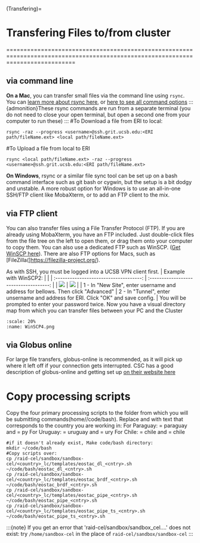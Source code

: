 (Transfering)=
# Transfering Files to/from cluster
================================================================================================================================

## via command line
**On a Mac**, you can transfer small files via the command line using `rsync`. You can [learn more about rsync here](https://www.digitalocean.com/community/tutorials/how-to-use-rsync-to-sync-local-and-remote-directories), or [here to see all command options](https://linux.die.net/man/1/rsync)
:::{admonition}These rsync commands are run from a separate terminal 
(you do not need to close your open terminal, but open a second one from your computer to run these)
:::
#To Download a file from ERI to local:
```
rsync -raz --progress <username>@ssh.grit.ucsb.edu:<ERI path/fileName.ext> <local path/fileName.ext>
```
#To Upload a file from local to ERI
```
rsync <local path/fileName.ext> -raz --progress <username>@ssh.grit.ucsb.edu:<ERI path/fileName.ext>
```
**On Windows**, rsync or a similar file sync tool can be set up on a bash command interface such as git bash or cygwin, but the setup is a bit dodgy and unstable. A more robust option for Windows is to use an all-in-one SSH/FTP client like MobaXterm, or to add an FTP client to the mix.

## via FTP client
You can also transfer files using a File Transfer Protocol (FTP). If you are already using MobaXterm, you have an FTP included. Just double-click files from the file tree on the left to open them, or drag them onto your computer to copy them. You can also use a dedicated FTP such as WinSCP. ([Get WinSCP here](https://winscp.net/eng/index.php)). There are also FTP options for Macs, such as [FileZilla(]https://filezilla-project.org/).

As with SSH, you must be logged into a UCSB VPN client first.
| Example with WinSCP2:                               |                               |
| :------------------------------------: | :------------------------------------: |
|   ![](/Images/WinSCP2.png)             |  ![](/Images/WinSCP3.png)              |
| 1 - In "New Site", enter username and address for bellows. Then click "Advanced" | 2 - In "Tunnel", enter unsername and address for ERI. Click "OK" and save config. |
You will be prompted to enter your password twice.
Now you have a visual directory map from which you can transfer files between your PC and the Cluster

```{figure} /Images/WinSCP4.png
:scale: 20%
:name: WinSCP4.png
```

## via Globus online
For large file transfers, globus-online is recommended, as it will pick up where it left off if your connection gets interrupted. CSC has a good description of globus-online and getting set up [on their website here](http://csc.cnsi.ucsb.edu/docs/globus-online)


#  Copy processing scripts
Copy the four primary processing scripts to the folder from which you will be submitting commands(home/<username>/code/bash).
    Replace <country> and <cntry> with text that corresponds to the country you are working in:
    For Paraguay: <country> = paraguay and <cntry> = py
    For Uruguay: <country> = uruguay and <cntry> = ury
    For Chile: <country> = chile and <cntry> = chile
```
#if it doesn't already exist, Make code/bash directory:
mkdir ~/code/bash
#Copy scripts over:
cp /raid-cel/sandbox/sandbox-cel/<country>_lc/templates/eostac_dl_<cntry>.sh ~/code/bash/eostac_dl_<cntry>.sh
cp /raid-cel/sandbox/sandbox-cel/<country>_lc/templates/eostac_brdf_<cntry>.sh ~/code/bash/eostac_brdf_<cntry>.sh
cp /raid-cel/sandbox/sandbox-cel/<country>_lc/templates/eostac_pipe_<cntry>.sh ~/code/bash/eostac_pipe_<cntry>.sh
cp /raid-cel/sandbox/sandbox-cel/<country>_lc/templates/eostac_pipe_ts_<cntry>.sh ~/code/bash/eostac_pipe_ts_<cntry>.sh
```   
:::{note} If you get an error that 'raid-cel/sandbox/sandbox_cel....' does not exist:
    try `/home/sandbox-cel` in the place of `raid-cel/sandbox/sandbox-cel`
:::

